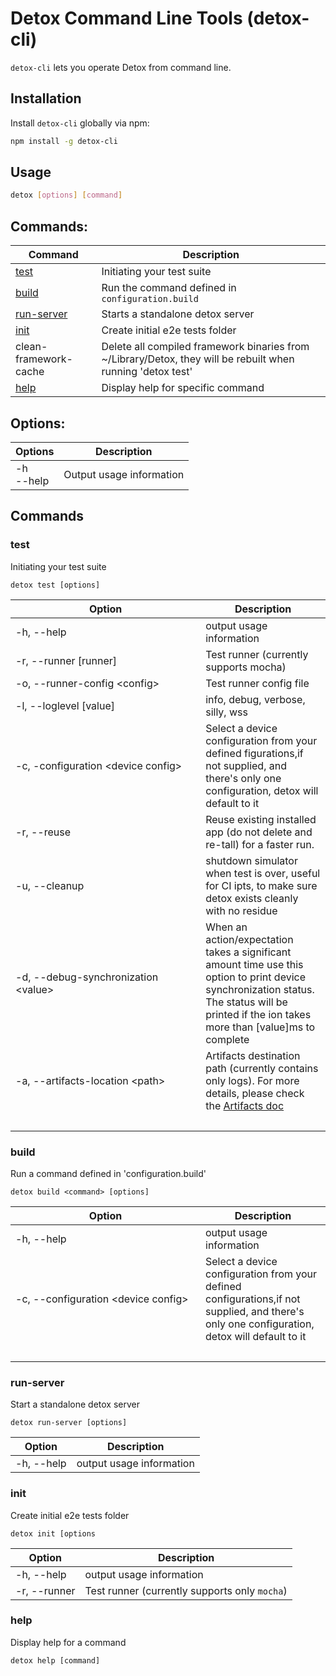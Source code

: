 # Detox Command Line Tools (detox-cli)

`detox-cli` lets you operate Detox from command line.

## Installation
Install `detox-cli` globally via npm:

```sh
npm install -g detox-cli
```

## Usage
```sh
detox [options] [command]
```

## Commands:
| Command | Description |
| --- | --- |
| [test](#test)              | Initiating your test suite |
| [build](#build)            | Run the command defined in `configuration.build` |
| [run-server](#run-server)  | Starts a standalone detox server |
| [init](#init)              | Create initial e2e tests folder |
| clean-framework-cache | Delete all compiled framework binaries from ~/Library/Detox, they will be rebuilt when running 'detox test'
| [help](#help)              | Display help for specific command |

## Options:

| Options | Description |
| --- | --- |
| -h<br>--help | Output usage information |

## Commands

### test
Initiating your test suite

`detox test [options]`



| Option| Description |
| --- | --- |
| -h, --help                                    | output usage information |
| -r, --runner [runner]                         | Test runner (currently supports mocha) |
| -o, --runner-config \<config\>                | Test runner config file |
| -l, --loglevel [value]                        | info, debug, verbose, silly, wss |
| -c, -configuration \<device config\>          | Select a device configuration from your defined figurations,if not supplied, and there's only one configuration, detox will default to it |
| -r, --reuse                                   | Reuse existing installed app (do not delete and re-tall) for a faster run. |
| -u, --cleanup                                 | shutdown simulator when test is over, useful for CI ipts, to make sure detox exists cleanly with no residue |
| -d, --debug-synchronization \<value\>         | When an action/expectation takes a significant amount time use this option to print device synchronization status. The status will be printed if the ion takes more than [value]ms to complete |
| -a, --artifacts-location \<path\>             | Artifacts destination path (currently contains only logs). For more details, please check the [Artifacts doc](APIRef.Artifacts.md#artifacts) |
|&#8195;&#8195;&#8195;&#8195;&#8195;&#8195;&#8195;&#8195;&#8195;&#8195;&#8195;&#8195;&#8195;&#8195;&#8195;&#8195;&#8195;&#8195;||
    
    

### build
Run a command defined in 'configuration.build'

`detox build <command> [options]`

| Option | Description |
| --- | --- |
| -h, --help                            |  output usage information |
| -c, --configuration \<device config\> |  Select a device configuration from your defined configurations,if not supplied, and there's only one configuration, detox will default to it |
|&#8195;&#8195;&#8195;&#8195;&#8195;&#8195;&#8195;&#8195;&#8195;&#8195;&#8195;&#8195;&#8195;&#8195;&#8195;&#8195;&#8195;&#8195;||


### run-server
Start a standalone detox server

`detox run-server [options]`

| Option | Description |
| --- | --- |
| -h, --help |  output usage information |


### init
Create initial e2e tests folder

`detox init [options`

| Option | Description |
| --- | --- |
| -h, --help   |  output usage information |
| -r, --runner | Test runner (currently supports only `mocha`) |

### help
Display help for a command

`detox help [command]`


